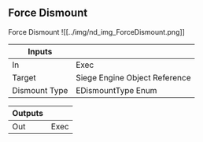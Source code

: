 ## Force Dismount
Force Dismount
![[../img/nd_img_ForceDismount.png]]

|Inputs||
|--|--|
| In | Exec |
| Target | Siege Engine Object Reference |
| Dismount Type | EDismountType Enum |

|Outputs||
|--|--|
| Out | Exec |
